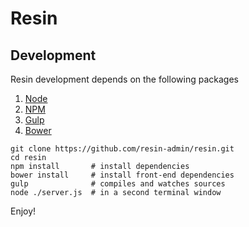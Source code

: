 # Resin

## Development

Resin development depends on the following packages

1. [Node](http://nodejs.org/)
1. [NPM](https://www.npmjs.org/)
1. [Gulp](http://gulpjs.com/)
1. [Bower](http://bower.io/)


```
git clone https://github.com/resin-admin/resin.git
cd resin
npm install       # install dependencies
bower install     # install front-end dependencies
gulp              # compiles and watches sources
node ./server.js  # in a second terminal window
```

Enjoy!
